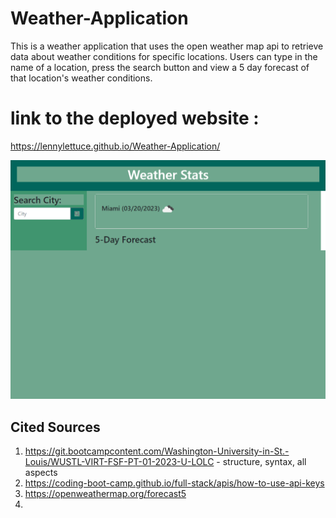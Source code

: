 # Weather-Application
This is a weather application that uses the open weather map api to retrieve data about weather conditions for specific locations. 
Users can type in the name of a location, press the search button and view a 5 day forecast of that location's weather conditions.

# link to the deployed website :
https://lennylettuce.github.io/Weather-Application/

[![weather-app alt text](./assets/screenshot.png)](./assets/screenshot.png)

## Cited Sources
1. https://git.bootcampcontent.com/Washington-University-in-St.-Louis/WUSTL-VIRT-FSF-PT-01-2023-U-LOLC - structure, syntax, all aspects
2. https://coding-boot-camp.github.io/full-stack/apis/how-to-use-api-keys
3. https://openweathermap.org/forecast5
5. 
